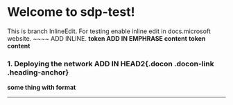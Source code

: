 # Welcome to sdp-test!
This is branch InlineEdit. For testing enable inline edit in docs.microsoft website. ~~~~ ADD INLINE. **token ADD IN EMPHRASE content** 
**token content**

### 1. Deploying the network ADD IN HEAD2[](#1-deploying-the-network){.docon .docon-link .heading-anchor} 
****some thing with format****
- - -
